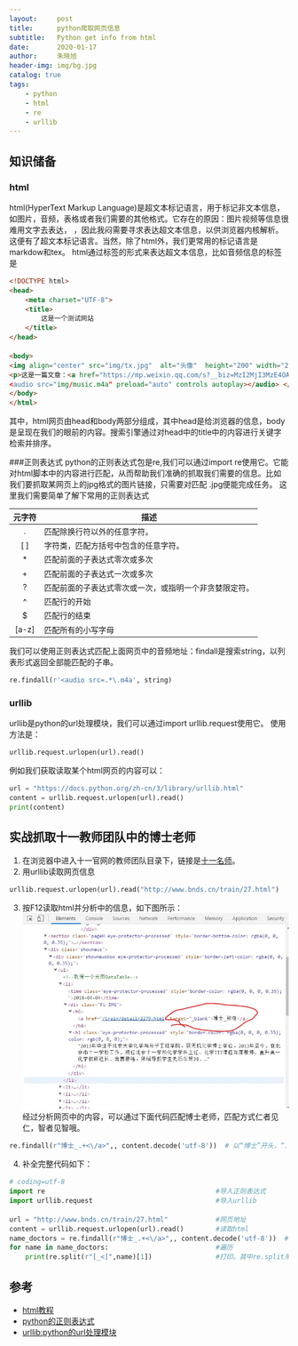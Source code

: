 ```yaml
---
layout:     post
title:      python爬取网页信息
subtitle:   Python get info from html
date:       2020-01-17
author:     朱晓旭
header-img: img/bg.jpg
catalog: true
tags:
    - python
    - html
    - re
    - urllib	
---
```

## 知识储备
### html
html(HyperText Markup Language)是超文本标记语言，用于标记非文本信息，如图片，音频，表格或者我们需要的其他格式。它存在的原因：图片视频等信息很难用文字去表达，
，因此我闷需要寻求表达超文本信息，以供浏览器内核解析。这便有了超文本标记语言。当然，除了html外，我们更常用的标记语言是markdow和tex。
html通过标签的形式来表达超文本信息，比如音频信息的标签是<audio>,那么我们想给网页添加音频的时候，把音频信息用<audio></audio>这组音频标签包围，中间放入图片的路径，
如:<audio controls>source src=“网址”</audio>。当浏览器解析到<audio>标签的时候，会读取路径并以音频的形式进行解码播放；当浏览器解析到</audio>标签，给浏览器的信息是音频标签结束了。
下面是一个例子：
```html
<!DOCTYPE html>
<head>
	<meta charset="UTF-8">
	<title>
		这是一个测试网站
	</title>
</head>

<body>
<img align="center" src="img/tx.jpg"  alt="头像"  height="200" width="200" />
<p>这是一篇文章：<a href="https://mp.weixin.qq.com/s?__biz=MzI2MjI3MzE4OA==&mid=2247483779&idx=1&sn=58b0034c1b5a86cd121e4ee7a8bf5612&exportkey=A66P5D%2B02gnm%2FcI5NcB2eGc%3D&pass_ticket=V3u
<audio src="img/music.m4a" preload="auto" controls autoplay></audio> </br>
</body>
</html>
```
其中，html网页由head和body两部分组成，其中head是给浏览器的信息，body是呈现在我们的眼前的内容。搜索引擎通过对head中的title中的内容进行关键字检索并排序。

###正则表达式
python的正则表达式包是re,我们可以通过import re使用它。它能对html脚本中的内容进行匹配，从而帮助我们准确的抓取我们需要的信息。比如我们要抓取某网页上的jpg格式的图片链接，只需要对匹配
.jpg便能完成任务。
这里我们需要简单了解下常用的正则表达式

|元字符|描述|
|:----:|----|
|.|匹配除换行符以外的任意字符。|
|[ ]|字符类，匹配方括号中包含的任意字符。|
|*|匹配前面的子表达式零次或多次|
|+|匹配前面的子表达式一次或多次|
|?|匹配前面的子表达式零次或一次，或指明一个非贪婪限定符。|
|^|匹配行的开始|
|$|匹配行的结束|
|[a-z]|匹配所有的小写字母|

我们可以使用正则表达式匹配上面网页中的音频地址：findall是搜索string，以列表形式返回全部能匹配的子串。
```python
re.findall(r'<audio src=.*\.m4a', string) 
```

###	urllib
urllib是python的url处理模块，我们可以通过import urllib.request使用它。
使用方法是：
```python
urllib.request.urlopen(url).read()
```
例如我们获取读取某个html网页的内容可以：
```python
url = "https://docs.python.org/zh-cn/3/library/urllib.html"
content = urllib.request.urlopen(url).read()
print(content)
```

## 实战抓取十一教师团队中的博士老师
1. 在浏览器中进入十一官网的教师团队目录下，链接是[十一名师](http://www.bnds.cn/train/27.html)。
2. 用urllib读取网页信息
```python
urllib.request.urlopen(url).read("http://www.bnds.cn/train/27.html")
```
3. 按F12读取html并分析中的信息，如下图所示：
![teacthers](/img/teacthers.JPG)
经过分析网页中的内容，可以通过下面代码匹配博士老师，匹配方式仁者见仁，智者见智哦。
```python
re.findall(r"博士_.+<\/a>",, content.decode('utf-8'))  # 以“博士”开头，“.” 匹配任意字符，“+” 表示匹配一个字或者多个字，“<\/a>”结尾
```
4. 补全完整代码如下：
```python
# coding=utf-8
import re                                           #导入正则表达式
import urllib.request                               #导入urllib

url = "http://www.bnds.cn/train/27.html"            #网页地址
content = urllib.request.urlopen(url).read()		#读取html
name_doctors = re.findall(r"博士_.+<\/a>",, content.decode('utf-8'))	#匹配所有的博士
for name in name_doctors:  							#遍历
	print(re.split(r"[_<]",name)[1])				#打印。其中re.split用于切割字符串，我们以"_"和"<"分割字符串，结果返回到列表中，其中第二个元素是老师姓名
```



## 参考
- [html教程](https://www.runoob.com/html/html-tutorial.html)
- [python的正则表达式](https://docs.python.org/zh-cn/3/library/re.html)
- [urllib:python的url处理模块](https://docs.python.org/zh-cn/3/library/urllib.html)

